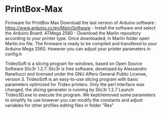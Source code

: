 # PrintBox-Max

Firmware for PrintBox Max
Download the last version of Arduino software : https://www.arduino.cc/en/Main/Software - 
Install the software and select the Arduino Board: ATMega 2560 - 
Download the Marlin repository according to your printer type. 
Once downloaded, in Marlin folder open Marlin.ino file. 
The firmware is ready to be compiled and transfered to your Arduino Mega 2560. 
However you can adjust your printer parameters in config.h

TrideoSoft is a slicing program for windows, based on Open Source Software Slic3r 1.2.7. Slic3r is free software, developed by Alessandro Ranellucci and licensed under the GNU Affero General Public License, version 3. 
TrideoSoft is an easy-to-use slicing program with basic parameters optimized for Trideo printers. Only the perl interface was changed, the slicing generator is running by Slic3r 1.2.7 
Launch Trideo3D.exe to execute the program. We kept/removed some parameters to simplify its use however you can modify the constants and adjust variables for other profiles editing files in folder "Res"
